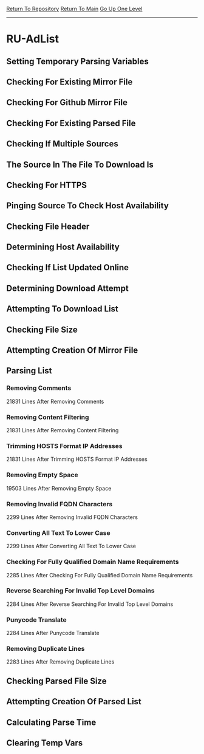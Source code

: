[Return To Repository](https://github.com/deathbybandaid/piholeparser/)
[Return To Main](https://github.com/deathbybandaid/piholeparser/blob/master/RecentRunLogs/Mainlog.md)
[Go Up One Level](https://github.com/deathbybandaid/piholeparser/blob/master/RecentRunLogs/TopLevelScripts/30-Processing-External-Blacklists.md)
____________________________________
# RU-AdList
## Setting Temporary Parsing Variables
## Checking For Existing Mirror File
## Checking For Github Mirror File
## Checking For Existing Parsed File
## Checking If Multiple Sources
## The Source In The File To Download Is
## Checking For HTTPS
## Pinging Source To Check Host Availability
## Checking File Header
## Determining Host Availability
## Checking If List Updated Online
## Determining Download Attempt
## Attempting To Download List
## Checking File Size
## Attempting Creation Of Mirror File
## Parsing List
### Removing Comments
21831 Lines After Removing Comments
### Removing Content Filtering
21831 Lines After Removing Content Filtering
### Trimming HOSTS Format IP Addresses
21831 Lines After Trimming HOSTS Format IP Addresses
### Removing Empty Space
19503 Lines After Removing Empty Space
### Removing Invalid FQDN Characters
2299 Lines After Removing Invalid FQDN Characters
### Converting All Text To Lower Case
2299 Lines After Converting All Text To Lower Case
### Checking For Fully Qualified Domain Name Requirements
2285 Lines After Checking For Fully Qualified Domain Name Requirements
### Reverse Searching For Invalid Top Level Domains
2284 Lines After Reverse Searching For Invalid Top Level Domains
### Punycode Translate
2284 Lines After Punycode Translate
### Removing Duplicate Lines
2283 Lines After Removing Duplicate Lines
## Checking Parsed File Size
## Attempting Creation Of Parsed List
## Calculating Parse Time
## Clearing Temp Vars
